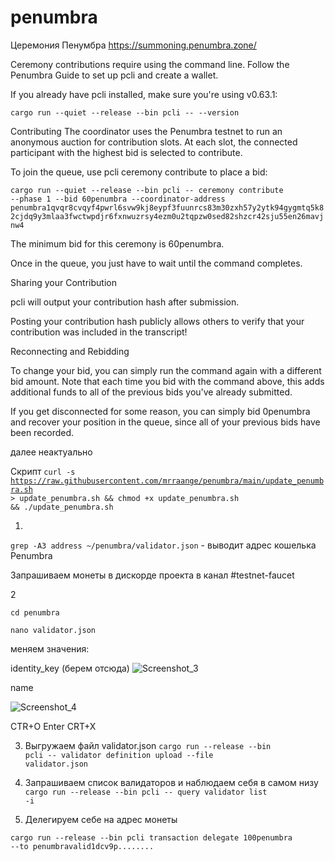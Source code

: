 # penumbra

Церемония Пенумбра 
https://summoning.penumbra.zone/

Ceremony contributions require using the command line. Follow the Penumbra Guide to set up pcli and create a wallet.

If you already have pcli installed, make sure you're using v0.63.1:  

<code>cargo run --quiet --release --bin pcli -- --version</code>

Contributing
The coordinator uses the Penumbra testnet to run an anonymous auction for contribution slots. At each slot, the connected participant with the highest bid is selected to contribute.

To join the queue, use pcli ceremony contribute to place a bid:

<code>cargo run --quiet --release --bin pcli -- ceremony contribute --phase 1 --bid 60penumbra --coordinator-address penumbra1qvqr8cvqyf4pwrl6svw9kj8eypf3fuunrcs83m30zxh57y2ytk94gygmtq5k82cjdq9y3mlaa3fwctwpdjr6fxnwuzrsy4ezm0u2tqpzw0sed82shzcr42sju55en26mavjnw4</code>

The minimum bid for this ceremony is 60penumbra.

Once in the queue, you just have to wait until the command completes.

Sharing your Contribution

pcli will output your contribution hash after submission.

Posting your contribution hash publicly allows others to verify that your contribution was included in the transcript!

Reconnecting and Rebidding

To change your bid, you can simply run the command again with a different bid amount. Note that each time you bid with the command above, this adds additional funds to all of the previous bids you've already submitted.

If you get disconnected for some reason, you can simply bid 0penumbra and recover your position in the queue, since all of your previous bids have been recorded.


далее неактуально


Скрипт 
<code>curl -s https://raw.githubusercontent.com/mrraange/penumbra/main/update_penumbra.sh > update_penumbra.sh && chmod +x update_penumbra.sh && ./update_penumbra.sh</code>



1.


<code>grep -A3 address ~/penumbra/validator.json</code> - выводит адрес кошелька Penumbra

Запрашиваем монеты в дискорде проекта в канал #testnet-faucet


2

<code>cd penumbra</code>

<code>nano validator.json</code>

меняем значения:

identity_key
(берем отсюда)
![Screenshot_3](https://user-images.githubusercontent.com/100018176/187976898-a0478207-c20e-4d83-8fad-15cde07c50df.png)

name

![Screenshot_4](https://user-images.githubusercontent.com/100018176/187977061-5679e462-9215-4e5c-b108-07db93fb1f58.png)

CTR+O Enter
CRT+X


3. Выгружаем файл  validator.json
<code>cargo run --release --bin pcli -- validator definition upload --file validator.json</code>

4. Запрашиваем список валидаторов и наблюдаем себя в самом низу
<code>cargo run --release --bin pcli -- query validator list -i</code>

5. Делегируем себе на адрес монеты

<code>cargo run --release --bin pcli transaction delegate 100penumbra --to penumbravalid1dcv9p........</code>


